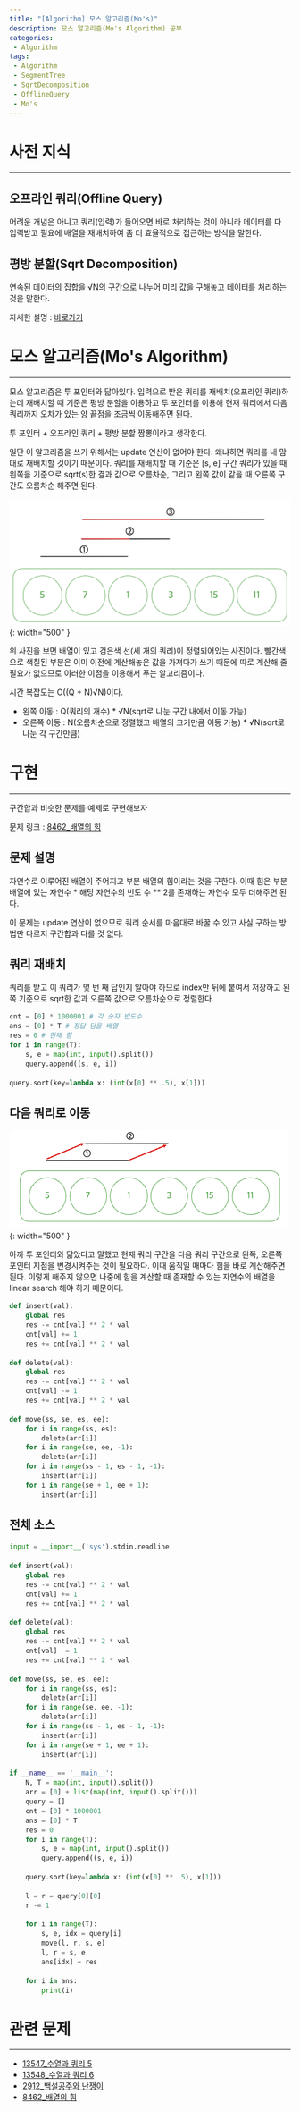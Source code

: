 ```yaml
---
title: "[Algorithm] 모스 알고리즘(Mo's)"
description: 모스 알고리즘(Mo's Algorithm) 공부
categories:
 - Algorithm
tags:
 - Algorithm
 - SegmentTree
 - SqrtDecomposition
 - OfflineQuery
 - Mo's
---
```


# 사전 지식

<hr>

## 오프라인 쿼리(Offline Query)

어려운 개념은 아니고 쿼리(입력)가 들어오면 바로 처리하는 것이 아니라 데이터를 다 입력받고 필요에 배열을 재배치하여 좀 더 효율적으로 접근하는 방식을 말한다.

## 평방 분할(Sqrt Decomposition)

연속된 데이터의 집합을 √N의 구간으로 나누어 미리 값을 구해놓고 데이터를 처리하는 것을 말한다.

자세한 설명 : [바로가기](https://mangchhe.github.io/algorithm/2021/12/26/SqrtDecomposition/)

# 모스 알고리즘(Mo's Algorithm)

<hr>

모스 알고리즘은 투 포인터와 닮아있다. 입력으로 받은 쿼리를 재배치(오프라인 쿼리)하는데 재배치할 때 기준은 평방 분할을 이용하고 투 포인터를 이용해 현재 쿼리에서 다음 쿼리까지 오차가 있는 양 끝점을 조금씩 이동해주면 된다.

투 포인터 + 오프라인 쿼리 + 평방 분할 짬뽕이라고 생각한다.

일단 이 알고리즘을 쓰기 위해서는 update 연산이 없어야 한다. 왜냐하면 쿼리를 내 맘대로 재배치할 것이기 때문이다. 쿼리를 재배치할 때 기준은 [s, e] 구간 쿼리가 있을 때 왼쪽을 기준으로 sqrt(s)한 결과 값으로 오름차순, 그리고 왼쪽 값이 같을 때 오른쪽 구간도 오름차순 해주면 된다.

![mosDescription](/assets/postImages/mosAlgorithm/mosDescription.png){: width="500" }

위 사진을 보면 배열이 있고 검은색 선(세 개의 쿼리)이 정렬되어있는 사진이다. 빨간색으로 색칠된 부분은 이미 이전에 계산해놓은 값을 가져다가 쓰기 때문에 따로 계산해 줄 필요가 없으므로 이러한 이점을 이용해서 푸는 알고리즘이다.

시간 복잡도는 O((Q + N)√N)이다.

- 왼쪽 이동 : Q(쿼리의 개수) * √N(sqrt로 나눈 구간 내에서 이동 가능)
- 오른쪽 이동 : N(오름차순으로 정렬했고 배열의 크기만큼 이동 가능) * √N(sqrt로 나눈 각 구간만큼)

# 구현

<hr>

구간합과 비슷한 문제를 예제로 구현해보자

문제 링크 : [8462_배열의 힘](https://www.acmicpc.net/problem/8462)

## 문제 설명

자연수로 이루어진 배열이 주어지고 부분 배열의 힘이라는 것을 구한다. 이때 힘은 부분 배열에 있는 자연수 * 해당 자연수의 빈도 수 ** 2를 존재하는 자연수 모두 더해주면 된다.

이 문제는 update 연산이 없으므로 쿼리 순서를 마음대로 바꿀 수 있고 사실 구하는 방법만 다르지 구간합과 다를 것 없다.

## 쿼리 재배치

쿼리를 받고 이 쿼리가 몇 번 째 답인지 알아야 하므로 index만 뒤에 붙여서 저장하고 왼쪽 기준으로 sqrt한 값과 오른쪽 값으로 오름차순으로 정렬한다.

``` python
cnt = [0] * 1000001 # 각 숫자 빈도수
ans = [0] * T # 정답 담을 배열
res = 0 # 현재 힘
for i in range(T):
    s, e = map(int, input().split())
    query.append((s, e, i))

query.sort(key=lambda x: (int(x[0] ** .5), x[1]))
```

## 다음 쿼리로 이동

![mosMove](/assets/postImages/mosAlgorithm/mosMove.png){: width="500" }

아까 투 포인터와 닮았다고 말했고 현재 쿼리 구간을 다음 쿼리 구간으로 왼쪽, 오른쪽 포인터 지점을 변경시켜주는 것이 필요하다. 이때 움직일 때마다 힘을 바로 계산해주면 된다. 이렇게 해주지 않으면 나중에 힘을 계산할 때 존재할 수 있는 자연수의 배열을 linear search 해야 하기 때문이다.

``` python
def insert(val):
    global res
    res -= cnt[val] ** 2 * val
    cnt[val] += 1
    res += cnt[val] ** 2 * val

def delete(val):
    global res
    res -= cnt[val] ** 2 * val
    cnt[val] -= 1
    res += cnt[val] ** 2 * val

def move(ss, se, es, ee):
    for i in range(ss, es):
        delete(arr[i])
    for i in range(se, ee, -1):
        delete(arr[i])
    for i in range(ss - 1, es - 1, -1):
        insert(arr[i])
    for i in range(se + 1, ee + 1):
        insert(arr[i])
```

## 전체 소스

``` python
input = __import__('sys').stdin.readline

def insert(val):
    global res
    res -= cnt[val] ** 2 * val
    cnt[val] += 1
    res += cnt[val] ** 2 * val

def delete(val):
    global res
    res -= cnt[val] ** 2 * val
    cnt[val] -= 1
    res += cnt[val] ** 2 * val

def move(ss, se, es, ee):
    for i in range(ss, es):
        delete(arr[i])
    for i in range(se, ee, -1):
        delete(arr[i])
    for i in range(ss - 1, es - 1, -1):
        insert(arr[i])
    for i in range(se + 1, ee + 1):
        insert(arr[i])

if __name__ == '__main__':
    N, T = map(int, input().split())
    arr = [0] + list(map(int, input().split()))
    query = []
    cnt = [0] * 1000001
    ans = [0] * T
    res = 0
    for i in range(T):
        s, e = map(int, input().split())
        query.append((s, e, i))

    query.sort(key=lambda x: (int(x[0] ** .5), x[1]))

    l = r = query[0][0]
    r -= 1

    for i in range(T):
        s, e, idx = query[i]
        move(l, r, s, e)
        l, r = s, e
        ans[idx] = res

    for i in ans:
        print(i)
```

# 관련 문제

<hr>

- [13547_수열과 쿼리 5](https://www.acmicpc.net/problem/13547)
- [13548_수열과 쿼리 6](https://www.acmicpc.net/problem/13548)
- [2912_백설공주와 난쟁이](https://www.acmicpc.net/problem/2912)
- [8462_배열의 힘](https://www.acmicpc.net/problem/8462)